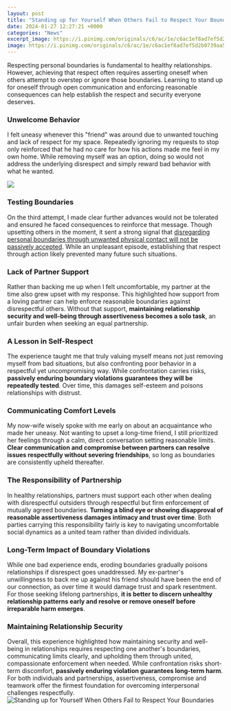 ```yaml
---
layout: post
title: "Standing up for Yourself When Others Fail to Respect Your Boundaries"
date: 2024-01-27 12:27:21 +0000
categories: "News"
excerpt_image: https://i.pinimg.com/originals/c6/ac/1e/c6ac1ef8ad7ef5d2b0739aa5f0af1071.png
image: https://i.pinimg.com/originals/c6/ac/1e/c6ac1ef8ad7ef5d2b0739aa5f0af1071.png
---
```


Respecting personal boundaries is fundamental to healthy relationships. However, achieving that respect often requires asserting oneself when others attempt to overstep or ignore those boundaries. Learning to stand up for oneself through open communication and enforcing reasonable consequences can help establish the respect and security everyone deserves.
### Unwelcome Behavior 
I felt uneasy whenever this "friend" was around due to unwanted touching and lack of respect for my space. Repeatedly ignoring my requests to stop only reinforced that he had no care for how his actions made me feel in my own home. While removing myself was an option, doing so would not address the underlying disrespect and simply reward bad behavior with what he wanted.

![](https://cdn.verbub.com/images/standing-up-for-yourself-doesn-t-make-you-argumentative-sharing-your-feelings-315779.jpg)
### Testing Boundaries
On the third attempt, I made clear further advances would not be tolerated and ensured he faced consequences to reinforce that message. Though upsetting others in the moment, it sent a strong signal that [disregarding personal boundaries through unwanted physical contact will not be passively accepted](https://fistore.mysenprints.com/collection/alameda). While an unpleasant episode, establishing that respect through action likely prevented many future such situations.
### Lack of Partner Support  
Rather than backing me up when I felt uncomfortable, my partner at the time also grew upset with my response. This highlighted how support from a loving partner can help enforce reasonable boundaries against disrespectful others. Without that support, **maintaining relationship security and well-being through assertiveness becomes a solo task**, an unfair burden when seeking an equal partnership.
### A Lesson in Self-Respect
The experience taught me that truly valuing myself means not just removing myself from bad situations, but also confronting poor behavior in a respectful yet uncompromising way. While confrontation carries risks, **passively enduring boundary violations guarantees they will be repeatedly tested**. Over time, this damages self-esteem and poisons relationships with distrust.
### Communicating Comfort Levels
My now-wife wisely spoke with me early on about an acquaintance who made her uneasy. Not wanting to upset a long-time friend, I still prioritized her feelings through a calm, direct conversation setting reasonable limits. **Clear communication and compromise between partners can resolve issues respectfully without severing friendships**, so long as boundaries are consistently upheld thereafter.
### The Responsibility of Partnership  
In healthy relationships, partners must support each other when dealing with disrespectful outsiders through respectful but firm enforcement of mutually agreed boundaries. **Turning a blind eye or showing disapproval of reasonable assertiveness damages intimacy and trust over time**. Both parties carrying this responsibility fairly is key to navigating uncomfortable social dynamics as a united team rather than divided individuals.
### Long-Term Impact of Boundary Violations
While one bad experience ends, eroding boundaries gradually poisons relationships if disrespect goes unaddressed. My ex-partner's unwillingness to back me up against his friend should have been the end of our connection, as over time it would damage trust and spark resentment. For those seeking lifelong partnerships, **it is better to discern unhealthy relationship patterns early and resolve or remove oneself before irreparable harm emerges**.
### Maintaining Relationship Security
Overall, this experience highlighted how maintaining security and well-being in relationships requires respecting one another's boundaries, communicating limits clearly, and upholding them through united, compassionate enforcement when needed. While confrontation risks short-term discomfort, **passively enduring violation guarantees long-term harm**. For both individuals and partnerships, assertiveness, compromise and teamwork offer the firmest foundation for overcoming interpersonal challenges respectfully.
![Standing up for Yourself When Others Fail to Respect Your Boundaries](https://i.pinimg.com/originals/c6/ac/1e/c6ac1ef8ad7ef5d2b0739aa5f0af1071.png)